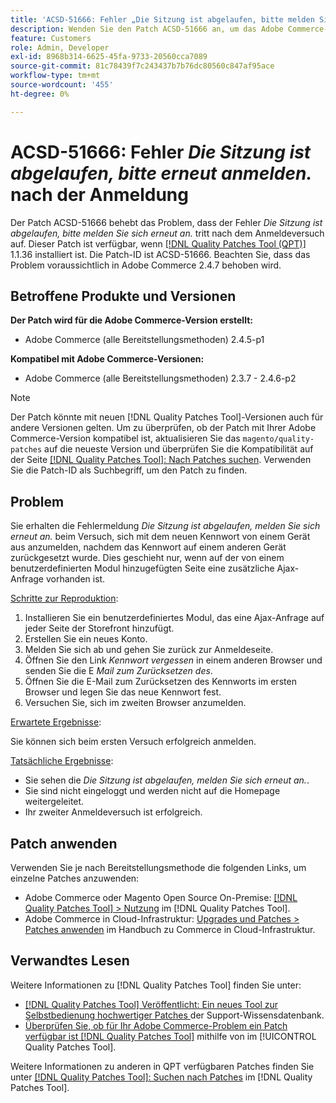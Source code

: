 ```yaml
---
title: 'ACSD-51666: Fehler „Die Sitzung ist abgelaufen, bitte melden Sie sich erneut an.“ Nach der Anmeldung'
description: Wenden Sie den Patch ACSD-51666 an, um das Adobe Commerce-Problem zu beheben, bei dem der Fehler „Die Sitzung ist abgelaufen“ auftritt. Melden Sie sich erneut an.* Tritt nach dem Anmeldeversuch auf.
feature: Customers
role: Admin, Developer
exl-id: 8968b314-6625-45fa-9733-20560cca7089
source-git-commit: 81c78439f7c243437b7b76dc80560c847af95ace
workflow-type: tm+mt
source-wordcount: '455'
ht-degree: 0%

---
```


# ACSD-51666: Fehler *Die Sitzung ist abgelaufen, bitte erneut anmelden.* nach der Anmeldung

Der Patch ACSD-51666 behebt das Problem, dass der Fehler *Die Sitzung ist abgelaufen, bitte melden Sie sich erneut an.* tritt nach dem Anmeldeversuch auf. Dieser Patch ist verfügbar, wenn [[!DNL Quality Patches Tool (QPT)]](https://experienceleague.adobe.com/en/docs/commerce-knowledge-base/kb/announcements/commerce-announcements/magento-quality-patches-released-new-tool-to-self-serve-quality-patches) 1.1.36 installiert ist. Die Patch-ID ist ACSD-51666. Beachten Sie, dass das Problem voraussichtlich in Adobe Commerce 2.4.7 behoben wird.

## Betroffene Produkte und Versionen

**Der Patch wird für die Adobe Commerce-Version erstellt:**

* Adobe Commerce (alle Bereitstellungsmethoden) 2.4.5-p1

**Kompatibel mit Adobe Commerce-Versionen:**

* Adobe Commerce (alle Bereitstellungsmethoden) 2.3.7 - 2.4.6-p2

>[!NOTE]
>
>Der Patch könnte mit neuen [!DNL Quality Patches Tool]-Versionen auch für andere Versionen gelten. Um zu überprüfen, ob der Patch mit Ihrer Adobe Commerce-Version kompatibel ist, aktualisieren Sie das `magento/quality-patches` auf die neueste Version und überprüfen Sie die Kompatibilität auf der Seite [[!DNL Quality Patches Tool]: Nach Patches suchen](https://experienceleague.adobe.com/tools/commerce-quality-patches/index.html). Verwenden Sie die Patch-ID als Suchbegriff, um den Patch zu finden.

## Problem

Sie erhalten die Fehlermeldung *Die Sitzung ist abgelaufen, melden Sie sich erneut an.* beim Versuch, sich mit dem neuen Kennwort von einem Gerät aus anzumelden, nachdem das Kennwort auf einem anderen Gerät zurückgesetzt wurde. Dies geschieht nur, wenn auf der von einem benutzerdefinierten Modul hinzugefügten Seite eine zusätzliche Ajax-Anfrage vorhanden ist.

<u>Schritte zur Reproduktion</u>:

1. Installieren Sie ein benutzerdefiniertes Modul, das eine Ajax-Anfrage auf jeder Seite der Storefront hinzufügt.
1. Erstellen Sie ein neues Konto.
1. Melden Sie sich ab und gehen Sie zurück zur Anmeldeseite.
1. Öffnen Sie den Link *Kennwort vergessen* in einem anderen Browser und senden Sie die E *Mail zum Zurücksetzen des*.
1. Öffnen Sie die E-Mail zum Zurücksetzen des Kennworts im ersten Browser und legen Sie das neue Kennwort fest.
1. Versuchen Sie, sich im zweiten Browser anzumelden.

<u>Erwartete Ergebnisse</u>:

Sie können sich beim ersten Versuch erfolgreich anmelden.

<u>Tatsächliche Ergebnisse</u>:

* Sie sehen die *Die Sitzung ist abgelaufen, melden Sie sich erneut an.*.
* Sie sind nicht eingeloggt und werden nicht auf die Homepage weitergeleitet.
* Ihr zweiter Anmeldeversuch ist erfolgreich.

## Patch anwenden

Verwenden Sie je nach Bereitstellungsmethode die folgenden Links, um einzelne Patches anzuwenden:

* Adobe Commerce oder Magento Open Source On-Premise: [[!DNL Quality Patches Tool] > Nutzung](/help/tools/quality-patches-tool/usage.md) im [!DNL Quality Patches Tool].
* Adobe Commerce in Cloud-Infrastruktur: [Upgrades und Patches > Patches anwenden](https://experienceleague.adobe.com/docs/commerce-cloud-service/user-guide/develop/upgrade/apply-patches.html) im Handbuch zu Commerce in Cloud-Infrastruktur.

## Verwandtes Lesen

Weitere Informationen zu [!DNL Quality Patches Tool] finden Sie unter:

* [[!DNL Quality Patches Tool] Veröffentlicht: Ein neues Tool zur Selbstbedienung hochwertiger Patches ](https://experienceleague.adobe.com/en/docs/commerce-knowledge-base/kb/announcements/commerce-announcements/magento-quality-patches-released-new-tool-to-self-serve-quality-patches) der Support-Wissensdatenbank.
* [Überprüfen Sie, ob für Ihr Adobe Commerce-Problem ein Patch verfügbar ist [!DNL Quality Patches Tool]](/help/tools/quality-patches-tool/patches-available-in-qpt/check-patch-for-magento-issue-with-magento-quality-patches.md) mithilfe von im [!UICONTROL Quality Patches Tool].


Weitere Informationen zu anderen in QPT verfügbaren Patches finden Sie unter [[!DNL Quality Patches Tool]: Suchen nach Patches](https://experienceleague.adobe.com/tools/commerce-quality-patches/index.html) im [!DNL Quality Patches Tool].
